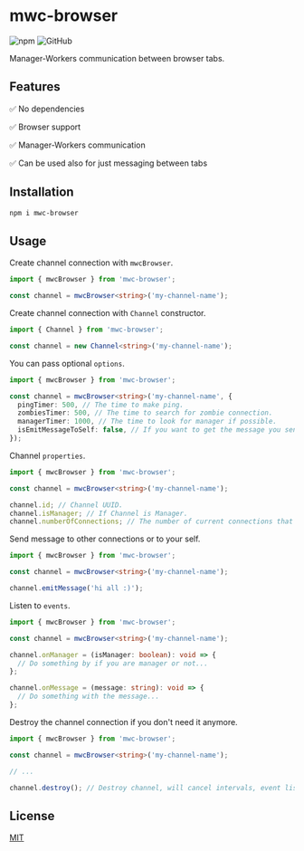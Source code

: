 # mwc-browser

![npm](https://img.shields.io/npm/v/mwc-browser)
![GitHub](https://img.shields.io/github/license/avivharuzi/mwc-browser)

Manager-Workers communication between browser tabs.

## Features

✅ No dependencies

✅ Browser support

✅ Manager-Workers communication

✅ Can be used also for just messaging between tabs

## Installation

```sh
npm i mwc-browser
```

## Usage

Create channel connection with `mwcBrowser`.

```ts
import { mwcBrowser } from 'mwc-browser';

const channel = mwcBrowser<string>('my-channel-name');
```

Create channel connection with `Channel` constructor.

```ts
import { Channel } from 'mwc-browser';

const channel = new Channel<string>('my-channel-name');
```

You can pass optional `options`.

```ts
import { mwcBrowser } from 'mwc-browser';

const channel = mwcBrowser<string>('my-channel-name', {
  pingTimer: 500, // The time to make ping.
  zombiesTimer: 500, // The time to search for zombie connection.
  managerTimer: 1000, // The time to look for manager if possible.
  isEmitMessageToSelf: false, // If you want to get the message you sent to your self from onMessage event.
});
```

Channel `properties`.

```ts
import { mwcBrowser } from 'mwc-browser';

const channel = mwcBrowser<string>('my-channel-name');

channel.id; // Channel UUID.
channel.isManager; // If Channel is Manager.
channel.numberOfConnections; // The number of current connections that connected to the same channel.
```

Send message to other connections or to your self.

```ts
import { mwcBrowser } from 'mwc-browser';

const channel = mwcBrowser<string>('my-channel-name');

channel.emitMessage('hi all :)');
```

Listen to `events`.

```ts
import { mwcBrowser } from 'mwc-browser';

const channel = mwcBrowser<string>('my-channel-name');

channel.onManager = (isManager: boolean): void => {
  // Do something by if you are manager or not...
};

channel.onMessage = (message: string): void => {
  // Do something with the message...
};
```

Destroy the channel connection if you don't need it anymore.

```ts
import { mwcBrowser } from 'mwc-browser';

const channel = mwcBrowser<string>('my-channel-name');

// ...

channel.destroy(); // Destroy channel, will cancel intervals, event listeners, etc.
```

## License

[MIT](LICENSE)
